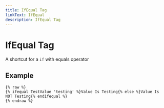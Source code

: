 ```yaml
---
title: IfEqual Tag
linkText: IfEqual
description: IfEqual Tag
---
```


# IfEqual Tag

A shortcut for a `if` with equals operator

## Example

```text
{% raw %}
{% ifequal TestValue 'testing' %}Value Is Testing{% else %}Value Is NOT Testing{% endifequal %}
{% endraw %}
```
